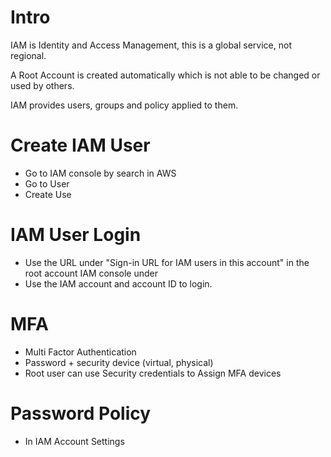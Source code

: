 # Intro
IAM is Identity and Access Management, this is a global service, not regional.

A Root Account is created automatically which is not able to be changed or used by others.

IAM provides users, groups and policy applied to them.

# Create IAM User
- Go to IAM console by search in AWS
- Go to User
- Create Use


# IAM User Login
- Use the URL under "Sign-in URL for IAM users in this account" in the root account IAM console under
- Use the IAM account and account ID to login.

# MFA
- Multi Factor Authentication
- Password + security device (virtual, physical)
- Root user can use Security credentials to Assign MFA devices

# Password Policy
- In IAM Account Settings
